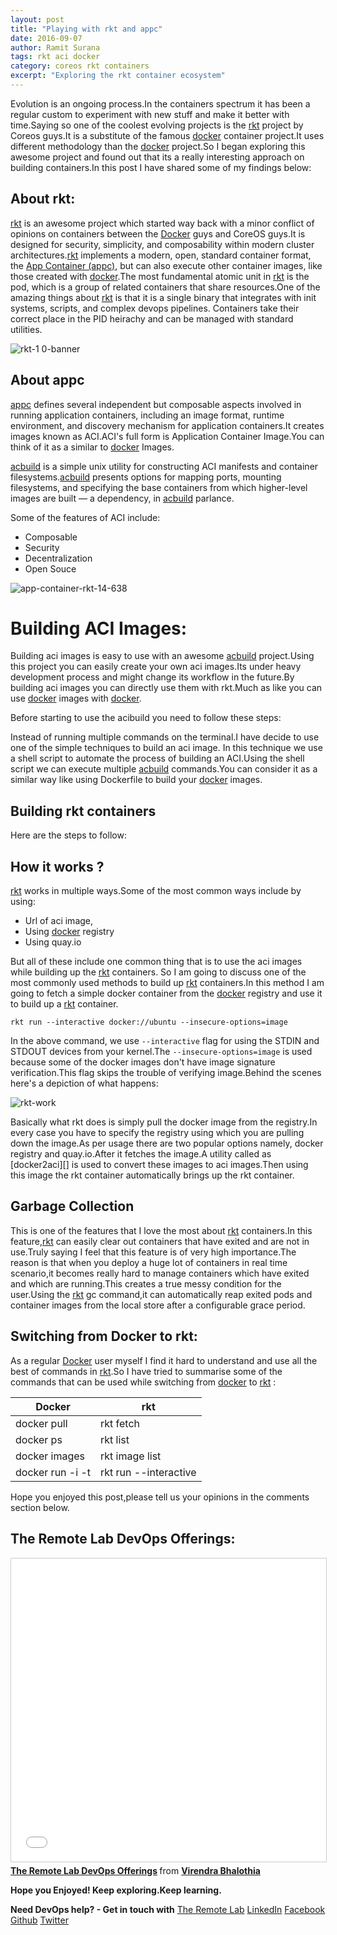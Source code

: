 ```yaml
---
layout: post
title: "Playing with rkt and appc"
date: 2016-09-07
author: Ramit Surana
tags: rkt aci docker
category: coreos rkt containers
excerpt: "Exploring the rkt container ecosystem"
---
```


Evolution is an ongoing process.In the containers spectrum it has been a regular custom to experiment with new stuff and make it better with time.Saying so one of the coolest evolving projects is the [rkt][8] project by Coreos guys.It is a substitute of the famous [docker][6] container project.It uses different methodology than the [docker][6] project.So I began exploring this awesome project and found out that its a really interesting approach on building containers.In this post I have shared some of my findings below:


##  About rkt:

[rkt][8] is an awesome project which started way back with a minor conflict of opinions on containers between the [Docker][6] guys and CoreOS guys.It is designed for security, simplicity, and composability within modern cluster architectures.[rkt][8] implements a modern, open, standard container format, the [App Container (appc)][9], but can also execute other container images, like those created with [docker][6].The most fundamental atomic unit in [rkt][8] is the pod, which is a group of related containers that share resources.One of the amazing things about [rkt][8] is that it is a single binary that integrates with init systems, scripts, and complex devops pipelines. Containers take their correct place in the PID heirachy and can be managed with standard utilities.

![rkt-1 0-banner](https://cloud.githubusercontent.com/assets/8342133/16660420/ce24e2e0-448b-11e6-97b5-b56079d0f631.png)


## About appc

[appc][9] defines several independent but composable aspects involved in running application containers, including an image format, runtime environment, and discovery mechanism for application containers.It creates images known as ACI.ACI's full form is Application Container Image.You can think of it as a similar to [docker][6] Images.


[acbuild][10] is a simple unix utility for constructing ACI manifests and container filesystems.[acbuild][10] presents options for mapping ports, mounting filesystems, and specifying the base containers from which higher-level images are built — a dependency, in [acbuild][10] parlance.

Some of the features of ACI include:

* Composable
* Security
* Decentralization
* Open Souce


![app-container-rkt-14-638](https://cloud.githubusercontent.com/assets/8342133/16660112/b66d8dc4-448a-11e6-916b-ff109cf64fe7.jpg)


# Building ACI Images:

Building aci images is easy to use with an awesome [acbuild][10] project.Using this project you can easily create your own aci images.Its under heavy development process and might change its workflow in the future.By building aci images you can directly use them with rkt.Much as like you can use [docker][6] images with [docker][6].


Before starting to use the acibuild you need to follow these steps:

<script src="https://gist.github.com/ramitsurana/6421a4bfb3425a6c018bff85ffcae0d3.js"></script>

Instead of running multiple commands on the terminal.I have decide to use one of the simple techniques to build an aci image.
In this technique we use a shell script to automate the process of building an ACI.Using the shell script we can execute multiple [acbuild][10] commands.You can consider it as a similar way like using Dockerfile to build your [docker][6] images.

<script src="https://gist.github.com/ramitsurana/06f08da66dc9ec1c3a6299773bdaf4f0.js"></script>



## Building rkt containers

Here are the steps to follow:

<script src="https://gist.github.com/ramitsurana/0a1c8e9f4af1b01e35c035c9b519564c.js"></script>


## How it works ?

[rkt][8] works in multiple ways.Some of the most common ways include by using:

* Url of aci image,
* Using [docker][6] registry
* Using quay.io
 

But all of these include one common thing that is to use the aci images while building up the [rkt][8] containers.
So I am going to discuss one of the most commonly used methods to build up [rkt][8] containers.In this method I am going to fetch a simple docker container from the [docker][6] registry and use it to build up a [rkt][8] container.

````
rkt run --interactive docker://ubuntu --insecure-options=image

```` 

In the above command, we use `--interactive` flag for using the STDIN and STDOUT devices from your kernel.The `--insecure-options=image` is used because some of the docker images don't have image signature verification.This flag skips the trouble of verifying image.Behind the scenes here's a depiction of what happens:

![rkt-work](https://cloud.githubusercontent.com/assets/8342133/16678420/85a9368a-44fc-11e6-9271-770ce896056c.png)


Basically what rkt does is simply pull the docker image from the registry.In every case you have to specify the registry using which you are pulling down the image.As per usage there are two popular options namely, docker registry and quay.io.After it fetches the image.A utility called as [docker2aci][] is used to convert these images to aci images.Then using this image the rkt container automatically brings up the rkt container.


## Garbage Collection

This is one of the features that I love the most about [rkt][8] containers.In this feature,[rkt][8] can easily clear out containers that have exited and are not in use.Truly saying I feel that this feature is of very high importance.The reason is that when you deploy a huge lot of containers in real time scenario,it becomes really hard to manage containers which have exited and which are running.This creates a true messy condition for the user.Using the [rkt][8] gc command,it can automatically reap exited pods and container images from the local store after a configurable grace period.

<script src="https://gist.github.com/ramitsurana/e22d35562383600e5b68d645cd7a2c52.js"></script>

## Switching from Docker to rkt:

As a regular [Docker][6] user myself I find it hard to understand and use all the best of commands in [rkt][8].So
I have tried to summarise some of the commands that can be used while switching from [docker][6] to [rkt][8] :



Docker | rkt
------------ | -------------
docker pull | rkt fetch
docker ps | rkt list
docker images | rkt image list
docker run -i -t | rkt run --interactive


Hope you enjoyed this post,please tell us your opinions in the comments section below.

## The Remote Lab DevOps Offerings:
<iframe src="//www.slideshare.net/slideshow/embed_code/key/h9h9GNjX5Gncpi" width="595" height="485" frameborder="0" marginwidth="0" marginheight="0" scrolling="no" style="border:1px solid #CCC; border-width:1px; margin-bottom:5px; max-width: 100%;" allowfullscreen> </iframe> <div style="margin-bottom:5px"> <strong> <a href="//www.slideshare.net/bhalothia/the-remote-lab-devops-offerings" title="The Remote Lab DevOps Offerings" target="_blank">The Remote Lab DevOps Offerings</a> </strong> from <strong><a href="//www.slideshare.net/bhalothia" target="_blank">Virendra Bhalothia</a></strong> </div>


**Hope you Enjoyed! Keep exploring.Keep learning.**

**Need DevOps help? - Get in touch with** [The Remote Lab][1]
[LinkedIn][2] [Facebook][3] [Github][4] [Twitter][5]


  [1]: http://theremotelab.com
  [2]: https://www.linkedin.com/company/the-remote-lab
  [3]: https://www.facebook.com/TheRemoteLab
  [4]: https://github.com/TheRemoteLab
  [5]: https://twitter.com/TheRemoteLab
  [6]: http://docker.com
  [7]: https://cloud.githubusercontent.com/assets/8342133/12071970/ed85ee72-b0ed-11e5-9a99-d4b0d8d8a36a.png
  [8]: http://coreos.com/rkt
  [9]: http://github.com/appc/spec
  [10]: https://github.com/appc/acbuild	
